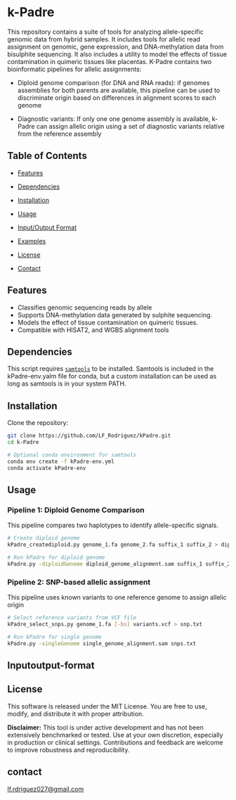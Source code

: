 # k-Padre

This repository contains a suite of tools for analyzing allele-specific genomic data from hybrid samples. It includes tools for allelic read assignment on genomic, gene expression, and DNA-methylation data from bisulphite sequencing. It also includes a utility to model the effects of tissue contamination in quimeric tissues like placentas. K-Padre contains two bioinformatic pipelines for allelic assignments:

- Diploid genome comparison (for DNA and RNA reads): if genomes assemblies for both parents are available, this pipeline can be used to discriminate origin based on differences in alignment scores to each genome

- Diagnostic variants: If only one one genome assembly is available, k-Padre can assign allelic origin using a set of diagnostic variants
relative from the reference assembly

## Table of Contents

- [Features](#features)
- [Dependencies](#dependencies)
- [Installation](#installation)
  
- [Usage](#usage)
- [Input/Output Format](#inputoutput-format)
- [Examples](#examples)
- [License](#license)
- [Contact](#contact)

## Features

- Classifies genomic sequencing reads by allele 
- Supports DNA-methylation data generated by sulphite sequencing.
- Models the effect of tissue contamination on quimeric tissues.
- Compatible with HISAT2, and WGBS alignment tools

## Dependencies

This script requires [`samtools`](http://www.htslib.org/) to be installed. Samtools is included in the kPadre-env.yalm file for conda, but a custom installation can be used as long as samtools is in your system PATH.

## Installation

Clone the repository:

```bash
git clone https://github.com/LF_Rodriguez/kPadre.git
cd k-Padre

# Optional conda environment for samtools
conda env create -f kPadre-env.yml
conda activate kPadre-env
```
## Usage

### Pipeline 1: Diploid Genome Comparison

This pipeline compares two haplotypes to identify allele-specific signals.

```bash
# Create diploid genome
kPadre_creatediploid.py genome_1.fa genome_2.fa suffix_1 suffix_2 > diploid_genome.fa

# Run kPadre for diploid genome
kPadre.py -diploidGenome diploid_genome_alignment.sam suffix_1 suffix_2

```

### Pipeline 2: SNP-based allelic assignment
This pipeline uses known variants to one reference genome to assign allelic origin

```bash
# Select reference variants from VCF file
kPadre_select_snps.py genome_1.fa [-bs] variants.vcf > snp.txt

# Run kPadre for single genome
kPadre.py -singleGenome single_genome_alignment.sam snps.txt

```

## Inputoutput-format

## License

This software is released under the MIT License. You are free to use, modify, and distribute it with proper attribution.

**Disclaimer:** This tool is under active development and has not been extensively benchmarked or tested. Use at your own discretion, especially in production or clinical settings. Contributions and feedback are welcome to improve robustness and reproducibility.

## contact
lf.rdriguez027@gmail.com
